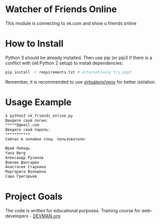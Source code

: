 # Watcher of Friends Online

This module is connecting to vk.com and show u friends online

# How to Install

Python 3 should be already installed. Then use pip (or pip3 if there is a conflict with old Python 2 setup) to install dependencies:

```bash
pip install -r requirements.txt # alternatively try pip3
```

Remember, it is recommended to use [virtualenv/venv](https://devman.org/encyclopedia/pip/pip_virtualenv/) for better isolation.

# Usage Example

```bash
$ python3 vk_friends_online.py
Введите свой логин:
*****@gmail.com
Введите свой пароль:
***********
Сейчас в онлайне след. пользователи:

Юрий Лебедь
Yana Berg
Александр Рузанов
Вовчик Шантарин
Анастасия Старкина
Маргарита Волошена
Саша Григорьев
```

# Project Goals

The code is written for educational purposes. Training course for web-developers - [DEVMAN.org](https://devman.org)
